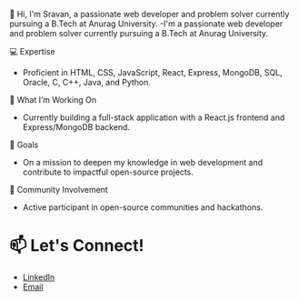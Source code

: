 👋 Hi, I'm Sravan, a passionate web developer and problem solver currently pursuing a B.Tech at Anurag University.
    -I'm a passionate web developer and problem solver currently pursuing a B.Tech at Anurag University.

💻 Expertise

  - Proficient in HTML, CSS, JavaScript, React, Express, MongoDB, SQL, Oracle, C, C++, Java, and Python.


 🔧 What I’m Working On

- Currently building a full-stack application with a React.js frontend and Express/MongoDB backend.

🌱 Goals

- On a mission to deepen my knowledge in web development and contribute to impactful open-source projects.

 🤝 Community Involvement

- Active participant in open-source communities and hackathons.



# 📫 Let's Connect!

- [LinkedIn](https://www.linkedin.com/feed/?trk=guest_homepage-basic_google-one-tap-submit)
- [Email](mailto:sravanpallerla1234@example.com)
